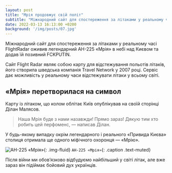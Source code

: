 ```yaml
---
layout: post
title: "Мрія продовжує свій політ"
subtitle: "Міжнародний сайт для спостереження за літаками у реальному часі FlightRadar оживив легендарний АН-225 «Мрія»"
date: 2022-03-13 16:13:00 +0200
background: '/img/posts/07.jpg'
---
```


Міжнародний сайт для спостереження за літаками у реальному часі FlightRadar оживив легендарний АН-225 «Мрія» в небі над Києвом та додав їй позивний FCKPUTIN.

Сайт Flight Radar являє собою карту для відстежування польотів літаків, його створила шведська компанія Travel Network у 2007 році. Сервіс дає можливість у реальному часи відстежувати літаки у всьому світі.

## «Мрія» перетворилася на символ

Карту із літаком, що колом облітає Київ опублікував на своїй сторінці Ділан Малясов.

> Наша Мрія буде з нами назавжди! Прямо зараз! Дякую тим хто робить цей перфоменс, — написав Ділан.

У будь-якому випадку окрім легендарного і реального «Привида Києва» столиця отримала ще одного міфічного охоронця — «Мрію».

![АН-225 «Мрія»](https://upload.wikimedia.org/wikipedia/commons/thumb/6/63/An-225_Mriya_4.jpg/1024px-An-225_Mriya_4.jpg){: .img-fluid}
`АН-225 «Мрія»`{: .caption .text-muted}

Після війни ми обов’язково відбудуємо найбільший у світі літак, але вже зараз він підіймає бойовий дух українців.